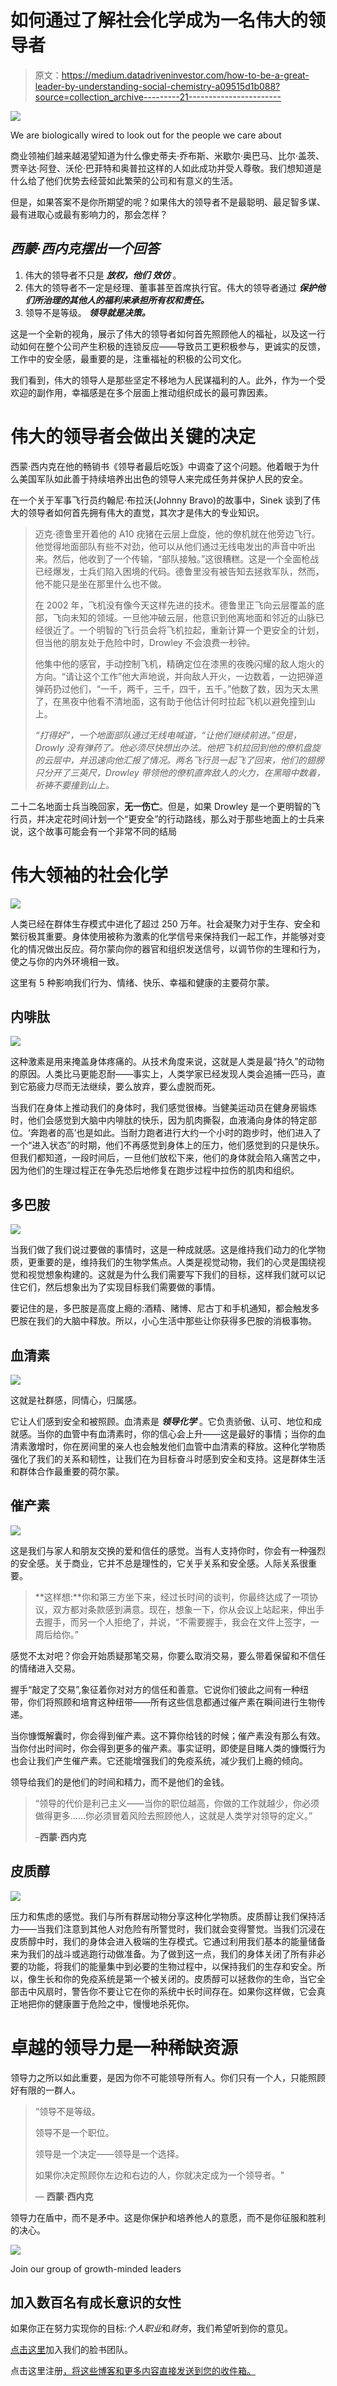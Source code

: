 # 如何通过了解社会化学成为一名伟大的领导者

> 原文：<https://medium.datadriveninvestor.com/how-to-be-a-great-leader-by-understanding-social-chemistry-a09515d1b088?source=collection_archive---------21----------------------->

![](img/fccbc5b7b1652a9f3f67425edbcf46f9.png)

We are biologically wired to look out for the people we care about

商业领袖们越来越渴望知道为什么像史蒂夫·乔布斯、米歇尔·奥巴马、比尔·盖茨、贾辛达·阿登、沃伦·巴菲特和奥普拉这样的人如此成功并受人尊敬。我们想知道是什么给了他们优势去经营如此繁荣的公司和有意义的生活。

但是，如果答案不是你所期望的呢？如果伟大的领导者不是最聪明、最足智多谋、最有进取心或最有影响力的，那会怎样？

## ***西蒙·西内克摆出一个回答***

1.  伟大的领导者不只是 ***放权，他们*** ***效仿*** 。
2.  伟大的领导者不一定是经理、董事甚至首席执行官。伟大的领导者通过 ***保护他们所治理的其他人的福利来承担所有权和责任。***
3.  领导不是等级。 ***领导就是决策。***

这是一个全新的视角，展示了伟大的领导者如何首先照顾他人的福祉，以及这一行动如何在整个公司产生积极的连锁反应——导致员工更积极参与，更诚实的反馈，工作中的安全感，最重要的是，注重福祉的积极的公司文化。

我们看到，伟大的领导人是那些坚定不移地为人民谋福利的人。此外，作为一个受欢迎的副作用，幸福感是在多个层面上推动组织成长的最可靠因素。

# 伟大的领导者会做出关键的决定

西蒙·西内克在他的畅销书《领导者最后吃饭》中调查了这个问题。他着眼于为什么美国军队如此善于持续培养出出色的领导人来完成任务并保护人民的安全。

在一个关于军事飞行员约翰尼·布拉沃(Johnny Bravo)的故事中，Sinek 谈到了伟大的领导者如何首先拥有伟大的直觉，其次才是伟大的专业知识。

> 迈克·德鲁里开着他的 A10 疣猪在云层上盘旋，他的僚机就在他旁边飞行。他觉得地面部队有些不对劲，他可以从他们通过无线电发出的声音中听出来。然后，他收到了一个传输，“部队接触。”这很糟糕。这是一个全面枪战已经爆发，士兵们陷入困境的代码。德鲁里没有被告知去拯救军队，然而，他不能只是坐在那里什么也不做。
> 
> 在 2002 年，飞机没有像今天这样先进的技术。德鲁里正飞向云层覆盖的底部，飞向未知的领域。一旦他冲破云层，他意识到他离地面和邻近的山脉已经很近了。一个明智的飞行员会将飞机拉起，重新计算一个更安全的计划，但当他的朋友处于危险中时，Drowley 不会浪费一秒钟。
> 
> 他集中他的感官，手动控制飞机，精确定位在漆黑的夜晚闪耀的敌人炮火的方向。“请让这个工作”他大声地说，并向敌人开火，一边数着，一边把弹道弹药扔过他们，“一千，两千，三千，四千，五千。”他数了数，因为天太黑了，在黑夜中他看不清地面，这有助于他估计何时拉起飞机以避免撞到山上。
> 
> *“打得好”，一个地面部队通过无线电喊道，“让他们继续前进。”但是，Drowly 没有弹药了。他必须尽快想出办法。他把飞机拉回到他的僚机盘旋的云层中，并迅速向他汇报了情况。两名飞行员一起飞了回来，他们的翅膀只分开了三英尺，Drowley 带领他的僚机直奔敌人的火力，在黑暗中数着，祈祷不要撞到山上。*

二十二名地面士兵当晚回家，**无一伤亡**。但是，如果 Drowley 是一个更明智的飞行员，并决定花时间计划一个“更安全”的行动路线，那么对于那些地面上的士兵来说，这个故事可能会有一个非常不同的结局

# 伟大领袖的社会化学

![](img/c4e2d7e8024f0d299696e4de9407b7c6.png)

人类已经在群体生存模式中进化了超过 250 万年。社会凝聚力对于生存、安全和繁衍极其重要。身体使用被称为激素的化学信号来保持我们一起工作，并能够对变化的情况做出反应。荷尔蒙向你的器官和组织发送信号，以调节你的生理和行为，使之与你的内外环境相一致。

这里有 5 种影响我们行为、情绪、快乐、幸福和健康的主要荷尔蒙。

## **内啡肽**

![](img/10f5495b3b9ef9301f8a2dc61531910a.png)

这种激素是用来掩盖身体疼痛的。从技术角度来说，这就是人类是最“持久”的动物的原因。人类比马更能忍耐——事实上，人类学家已经发现人类会追捕一匹马，直到它筋疲力尽而无法继续，要么放弃，要么虚脱而死。

当我们在身体上推动我们的身体时，我们感觉很棒。当健美运动员在健身房锻炼时，他们会感觉到大脑中内啡肽的快乐，因为肌肉撕裂，血液涌向身体的特定部位。‘奔跑者的高’也是如此。当耐力跑者进行大约一个小时的跑步时，他们进入了一个“进入状态”的时期，他们不再感觉到身体上的压力，他们感觉到的只是快乐。但我们都知道，一段时间后，一旦他们放松下来，他们的身体就会陷入痛苦之中，因为他们的生理过程正在争先恐后地修复在跑步过程中拉伤的肌肉和组织。

## **多巴胺**

![](img/d40377ae70221b24330503b898b96b57.png)

当我们做了我们说过要做的事情时，这是一种成就感。这是维持我们动力的化学物质，更重要的是，维持我们的生物学焦点。人类是视觉动物，我们的心灵是围绕视觉和视觉想象构建的。这就是为什么我们需要写下我们的目标，这样我们就可以记住它们，然后想象出为了实现目标我们需要做的事情。

要记住的是，多巴胺是高度上瘾的:酒精、赌博、尼古丁和手机通知，都会触发多巴胺在我们的大脑中释放。所以，小心生活中那些让你获得多巴胺的消极事物。

## **血清素**

![](img/68c2c3997290557b75585c379ad971b5.png)

这就是社群感，同情心，归属感。

它让人们感到安全和被照顾。血清素是 ***领导化学*** 。它负责骄傲、认可、地位和成就感。当你的血管中有血清素时，你的信心会上升——这是最好的事情；当你的血清素激增时，你在房间里的亲人也会触发他们血管中血清素的释放。这种化学物质强化了我们的关系和韧性，让我们在为目标奋斗时感到安全和支持。这是群体生活和群体合作最重要的荷尔蒙。

## **催产素**

![](img/64fc09be70b4b2e822ec84b07ed5bf5c.png)

这是我们与家人和朋友交换的爱和信任的感觉。当有人支持你时，你会有一种强烈的安全感。关于商业，它并不总是理性的，它关乎关系和安全感。人际关系很重要。

> **这样想:**你和第三方坐下来，经过长时间的谈判，你最终达成了一项协议，双方都对条款感到满意。现在，想象一下，你从会议上站起来，伸出手去握手，而另一个人拒绝了，并说，“不需要握手，我会在文件上签字，一周后给你。”

感觉不太对吧？你会开始质疑那笔交易，你要么取消交易，要么带着保留和不信任的情绪进入交易。

握手“敲定了交易”,象征着你对对方的信任和善意。它说你们彼此之间有一种纽带，你们将照顾和培育这种纽带——所有这些信息都通过催产素在瞬间进行生物传递。

当你慷慨解囊时，你会得到催产素。这不算你给钱的时候；催产素没有那么有效。当你付出时间时，你会得到更多的催产素。事实证明，即使是目睹人类的慷慨行为也会让我们产生催产素。它还能增强我们的免疫系统，减少我们上瘾的倾向。

领导给我们的是他们的时间和精力，而不是他们的金钱。

> “领导的代价是利己主义——当你的职位越高，你做的工作就越少，你必须做得更多……你必须冒着风险去照顾他人，这就是人类学对领导的定义。”
> 
> –**西蒙·西内克**

## **皮质醇**

![](img/1ddbf9c24586fcba1fb872c4ef241b79.png)

压力和焦虑的感觉。我们与所有群居动物分享这种化学物质。皮质醇让我们保持活力——当我们注意到其他人对危险有所警觉时，我们就会变得警觉。当我们沉浸在皮质醇中时，我们的身体会进入极端的生存模式。它通过利用我们基本的能量储备来为我们的战斗或逃跑行动做准备。为了做到这一点，我们的身体关闭了所有非必要的功能，将我们的能量集中到必要的生物过程中，以保持我们的生存和安全。所以，像生长和你的免疫系统是第一个被关闭的。皮质醇可以拯救你的生命，当它全部击中风扇时，警告你不要让它在你的系统中长时间存在。如果你这样做，它会真正地把你的健康置于危险之中，慢慢地杀死你。

# 卓越的领导力是一种稀缺资源

领导力之所以如此重要，是因为你不可能领导所有人。你们只有一个人，只能照顾好有限的一群人。

> “领导不是等级。
> 
> 领导不是一个职位。
> 
> 领导是一个决定——领导是一个选择。
> 
> 如果你决定照顾你左边和右边的人，你就决定成为一个领导者。"
> 
> — **西蒙·西内克**

领导力在盾中，而不是矛中。这是你保护和培养他人的意愿，而不是你征服和胜利的决心。

![](img/0da3b3a9887c2cb6b8df7a49d829251f.png)

Join our group of growth-minded leaders

## 加入数百名有成长意识的女性

如果你正在努力实现你的目标:*个人职业*和*财务*，我们希望听到你的意见。

[点击这里](https://www.facebook.com/groups/trwprivategroup/)加入我们的脸书团队。

点击这里注册[，将这些博客和更多内容直接发送到您的收件箱。](http://eepurl.com/dADOiv)